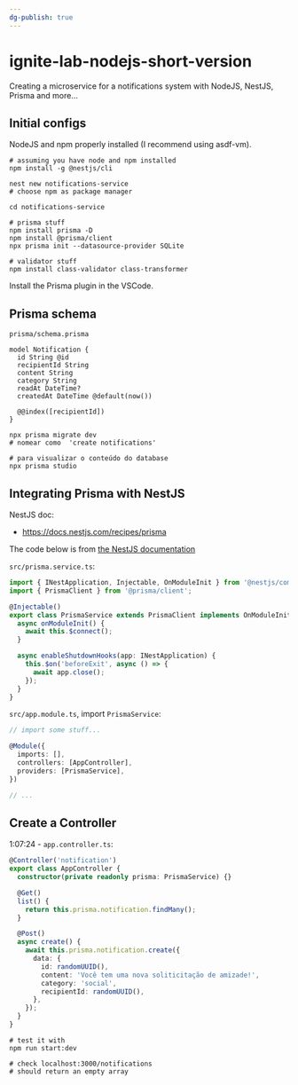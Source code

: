 ```yaml
---
dg-publish: true
---
```

# ignite-lab-nodejs-short-version

Creating a microservice for a notifications system with NodeJS, NestJS, Prisma and more...


## Initial configs

NodeJS and npm properly installed (I recommend using asdf-vm).

```shell
# assuming you have node and npm installed
npm install -g @nestjs/cli

nest new notifications-service
# choose npm as package manager

cd notifications-service

# prisma stuff
npm install prisma -D
npm install @prisma/client
npx prisma init --datasource-provider SQLite

# validator stuff
npm install class-validator class-transformer
```

Install the Prisma plugin in the VSCode.


## Prisma schema

`prisma/schema.prisma`
```
model Notification {
  id String @id
  recipientId String
  content String
  category String
  readAt DateTime?
  createdAt DateTime @default(now())

  @@index([recipientId])
}
```

```shell
npx prisma migrate dev
# nomear como  'create notifications'

# para visualizar o conteúdo do database
npx prisma studio
```


## Integrating Prisma with NestJS

NestJS doc:
- <https://docs.nestjs.com/recipes/prisma>

The code below is from [the NestJS documentation](https://docs.nestjs.com/recipes/prisma#use-prisma-client-in-your-nestjs-services)

`src/prisma.service.ts`:
```typescript
import { INestApplication, Injectable, OnModuleInit } from '@nestjs/common';
import { PrismaClient } from '@prisma/client';

@Injectable()
export class PrismaService extends PrismaClient implements OnModuleInit {
  async onModuleInit() {
    await this.$connect();
  }

  async enableShutdownHooks(app: INestApplication) {
    this.$on('beforeExit', async () => {
      await app.close();
    });
  }
}
```

`src/app.module.ts`, import `PrismaService`:
```ts
// import some stuff...

@Module({
  imports: [],
  controllers: [AppController],
  providers: [PrismaService],
})

// ...
```


## Create a Controller

1:07:24 - `app.controller.ts`:
```ts
@Controller('notification')
export class AppController {
  constructor(private readonly prisma: PrismaService) {}

  @Get()
  list() {
    return this.prisma.notification.findMany();
  }

  @Post()
  async create() {
    await this.prisma.notification.create({
      data: {
        id: randomUUID(),
        content: 'Você tem uma nova soliticitação de amizade!',
        category: 'social',
        recipientId: randomUUID(),
      },
    });
  }
}
```

```shell
# test it with
npm run start:dev

# check localhost:3000/notifications
# should return an empty array
```



